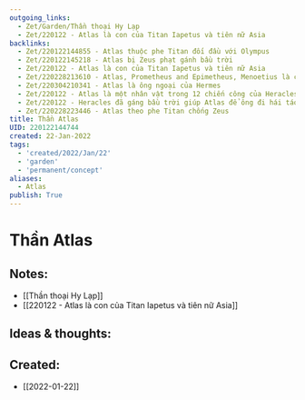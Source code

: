```yaml
---
outgoing_links:
  - Zet/Garden/Thần thoại Hy Lạp
  - Zet/220122 - Atlas là con của Titan Iapetus và tiên nữ Asia
backlinks:
  - Zet/220122144855 - Atlas thuộc phe Titan đối đầu với Olympus
  - Zet/220122145218 - Atlas bị Zeus phạt gánh bầu trời
  - Zet/220122 - Atlas là con của Titan Iapetus và tiên nữ Asia
  - Zet/220228213610 - Atlas, Prometheus and Epimetheus, Menoetius là con của Oceanus và Tiên nữ Clymene
  - Zet/220304210341 - Atlas là ông ngoại của Hermes
  - Zet/220122 - Atlas là một nhân vật trong 12 chiến công của Heracles
  - Zet/220122 - Heracles đã gáng bầu trời giúp Atlas để ông đi hái táo trong vườn của Hera
  - Zet/220228223446 - Atlas theo phe Titan chống Zeus
title: Thần Atlas
UID: 220122144744
created: 22-Jan-2022
tags:
  - 'created/2022/Jan/22'
  - 'garden'
  - 'permanent/concept'
aliases:
  - Atlas
publish: True
---
```

# Thần Atlas

## Notes:
- [[Thần thoại Hy Lạp]]
- [[220122 - Atlas là con của Titan Iapetus và tiên nữ Asia]]

## Ideas & thoughts:



## Created:
- [[2022-01-22]]
